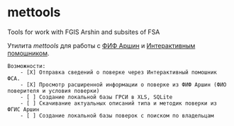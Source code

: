 # mettools
Tools for work with FGIS Arshin and subsites of FSA

Утилита *mettools* для работы с [ФИФ Аршин](https://fgis.gost.ru/#!/mt) и [Интерактивным помошником](https://support.fsa.gov.ru).
```
Возможности:
    - [X] Отправка сведений о поверке через Интерактивный помошник ФСА.
    - [X] Просмотр расширенной информации о поверке из ФИФ Аршин (ФИО поверителя и условия поверки)
    - [ ] Создание локальной базы ГРСИ в XLS, SQLite
    - [ ] Скачивание актуальных описаний типа и методик поверки из ФГИС Аршин
    - [ ] Создание локальной базы поверок с поиском по владельцам


